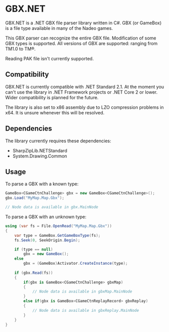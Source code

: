 # GBX.NET

GBX.NET is a .NET GBX file parser library written in C#. GBX (or GameBox) is a file type available in many of the Nadeo games.

This GBX parser can recognize the entire GBX file. Modification of some GBX types is supported.
All versions of GBX are supported: ranging from TM1.0 to TM®.

Reading PAK file isn't currently supported.

## Compatibility

GBX.NET is currently compatible with .NET Standard 2.1. At the moment you can't use the library in .NET Framework projects or .NET Core 2 or lower. Wider compatibility is planned for the future.

The library is also set to x86 assembly due to LZO compression problems in x64. It is unsure whenever this will be resolved.

## Dependencies

The library currently requires these dependencies:
- SharpZipLib.NETStandard
- System.Drawing.Common

## Usage

To parse a GBX with a known type:

```cs
GameBox<CGameCtnChallenge> gbx = new GameBox<CGameCtnChallenge>();
gbx.Load("MyMap.Map.Gbx");

// Node data is available in gbx.MainNode
```

To parse a GBX with an unknown type:

```cs
using (var fs = File.OpenRead("MyMap.Map.Gbx"))
{
	var type = GameBox.GetGameBoxType(fs);
	fs.Seek(0, SeekOrigin.Begin);

	if (type == null)
		gbx = new GameBox();
	else
		gbx = (GameBox)Activator.CreateInstance(type);
					
	if (gbx.Read(fs))
	{
		if(gbx is GameBox<CGameCtnChallenge> gbxMap)
		{
			// Node data is available in gbxMap.MainNode
		}
		else if(gbx is GameBox<CGameCtnReplayRecord> gbxReplay)
		{
			// Node data is available in gbxReplay.MainNode
		}
	}
}
```
